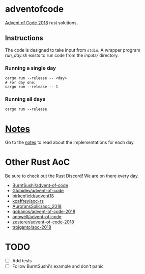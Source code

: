 # adventofcode

[Advent of Code 2018](http://adventofcode.com/2018/) rust solutions.

## Instructions

The code is designed to take input from `stdin`. A wrapper program *run_day.sh*
exists to run code from the *inputs/* directory.

### Running a single day

```
cargo run --release -- <day>
# For day one:
cargo run --release -- 1
```

### Running all days

```
cargo run --release
```

# [Notes](NOTES.md)

Go to the [notes](NOTES.md) to read about the implementations for each day.

# Other Rust AoC

Be sure to check out the Rust Discord! We are on there every day.

* [BurntSushi/advent-of-code](https://github.com/BurntSushi/advent-of-code)
* [Globidev/advent-of-code](https://github.com/Globidev/advent-of-code)
* [birkenfield/advent18](https://github.com/birkenfeld/advent18)
* [kcaffrey/aoc-rs](https://github.com/kcaffrey/aoc-rs)
* [AuroransSolic/aoc_2018](https://github.com/AuroransSolis/aoc_2018)
* [gobanos/advent-of-code-2018](https://github.com/gobanos/advent-of-code-2018)
* [anowell/advent-of-code](https://github.com/anowell/advent-of-code)
* [zesterer/advent-of-code-2018](https://github.com/zesterer/advent-of-code-2018)
* [troiganto/aoc-2018](https://github.com/troiganto/aoc-2018)

# TODO

* [ ] Add tests
* [ ] Follow BurntSushi's example and don't panic
